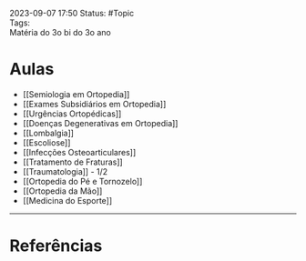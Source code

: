 2023-09-07 17:50
Status: #Topic  
Tags: 
<br/>
Matéria do 3o bi do 3o ano
# Aulas
- [[Semiologia em Ortopedia]]
- [[Exames Subsidiários em Ortopedia]]
- [[Urgências Ortopédicas]]
- [[Doenças Degenerativas em Ortopedia]]
- [[Lombalgia]]
- [[Escoliose]]
- [[Infecções Osteoarticulares]]
- [[Tratamento de Fraturas]]
- [[Traumatologia]] - 1/2
- [[Ortopedia do Pé e Tornozelo]]
- [[Ortopedia da Mão]]
- [[Medicina do Esporte]]
____
# Referências

